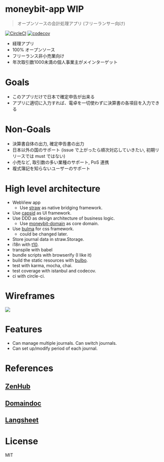 # moneybit-app WIP

> オープンソースの会計処理アプリ (フリーランサー向け)

[![CircleCI](https://circleci.com/gh/kt3k/moneybit-app.svg?style=svg)](https://circleci.com/gh/kt3k/moneybit-app)
[![codecov](https://codecov.io/gh/kt3k/moneybit-app/branch/master/graph/badge.svg)](https://codecov.io/gh/kt3k/moneybit-app)


- 経理アプリ
- 100% オープンソース
- フリーランス非小売業向け
- 年次取引数1000未満の個人事業主がメインターゲット

# Goals

- このアプリだけで日本で確定申告が出来る
- アプリに適切に入力すれば、電卓を一切使わずに決算書の各項目を入力できる

# Non-Goals

- 決算書自体の出力, 確定申告書の出力
- 日本以外の国のサポート (issue で上がったら順次対応していきたい, 初期リリースでは must ではない)
- 小売など, 取引数の多い業種のサポート, PoS 連携
- 複式簿記を知らないユーザーのサポート

# High level architecture

- WebView app
  - Use [straw][straw] as native bridging framework.
- Use [capsid][capsid] as UI framework.
- Use DDD as design architecture of business logic.
  - Use [moneybit-domain][moneybit-domain] as core domain.
- Use [bulma][bulma.io] for css framework.
  - could be changed later.
- Store journal data in straw.Storage.
- i18n with [t10][t10].
- transpile with babel
- bundle scripts with browserify (I like it)
- build the static resources with [bulbo][bulbo].
- test with karma, mocha, chai.
- test coverage with istanbul and codecov.
- ci with circle-ci.

# Wireframes

![](https://kt3k.github.io/moneybit-app/design/ss.png)

# Features

- Can manage multiple journals. Can switch journals.
- Can set up/modify period of each journal.

# References

## [ZenHub](https://app.zenhub.com/workspaces/5ab24577a208ae2ed71377b1/boards?repos=85275656)

## [Domaindoc](https://kt3k.github.io/moneybit-app/domaindoc/)

## [Langsheet](https://kt3k.github.io/moneybit-app/langsheet/)

# License

MIT

[straw]: https://github.com/strawjs
[capsid]: https://github.com/capsidjs/capsid
[moneybit-domain]: https://github.com/kt3k/moneybit
[bulma.io]: https://bulma.io
[bulbo]: https://npm.im/bulbo
[t10]: https://npm.im/t10
